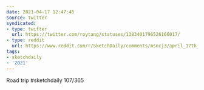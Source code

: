 ```yaml
---
date: 2021-04-17 12:47:45
source: twitter
syndicated:
- type: twitter
  url: https://twitter.com/roytang/statuses/1383401796526166017/
- type: reddit
  url: https://www.reddit.com/r/SketchDaily/comments/msncj3/april_17th_road_trip/guuevbo/
tags:
- sketchdaily
- '2021'
---
```


Road trip #sketchdaily 107/365